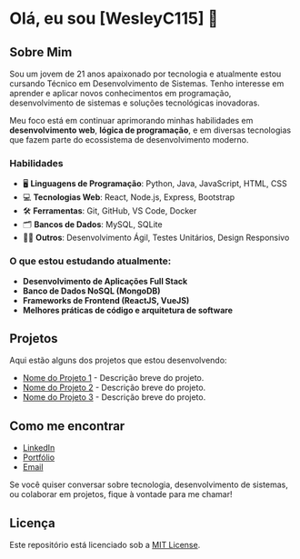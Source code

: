 # Olá, eu sou [WesleyC115] 👋

## Sobre Mim

Sou um jovem de 21 anos apaixonado por tecnologia e atualmente estou cursando Técnico em Desenvolvimento de Sistemas. Tenho interesse em aprender e aplicar novos conhecimentos em programação, desenvolvimento de sistemas e soluções tecnológicas inovadoras.

Meu foco está em continuar aprimorando minhas habilidades em **desenvolvimento web**, **lógica de programação**, e em diversas tecnologias que fazem parte do ecossistema de desenvolvimento moderno.

### Habilidades

- 🖥️ **Linguagens de Programação**: Python, Java, JavaScript, HTML, CSS
- 💻 **Tecnologias Web**: React, Node.js, Express, Bootstrap
- 🛠️ **Ferramentas**: Git, GitHub, VS Code, Docker
- 🗂️ **Bancos de Dados**: MySQL, SQLite
- 🧑‍💻 **Outros**: Desenvolvimento Ágil, Testes Unitários, Design Responsivo

### O que estou estudando atualmente:
- **Desenvolvimento de Aplicações Full Stack**
- **Banco de Dados NoSQL (MongoDB)**
- **Frameworks de Frontend (ReactJS, VueJS)**
- **Melhores práticas de código e arquitetura de software**

## Projetos

Aqui estão alguns dos projetos que estou desenvolvendo:

- [Nome do Projeto 1](link-do-projeto) - Descrição breve do projeto.
- [Nome do Projeto 2](link-do-projeto) - Descrição breve do projeto.
- [Nome do Projeto 3](link-do-projeto) - Descrição breve do projeto.

## Como me encontrar

- [LinkedIn](link-do-linkedin)
- [Portfólio](link-do-portfolio)
- [Email](mailto:seuemail@dominio.com)

Se você quiser conversar sobre tecnologia, desenvolvimento de sistemas, ou colaborar em projetos, fique à vontade para me chamar!

## Licença

Este repositório está licenciado sob a [MIT License](LICENSE).
